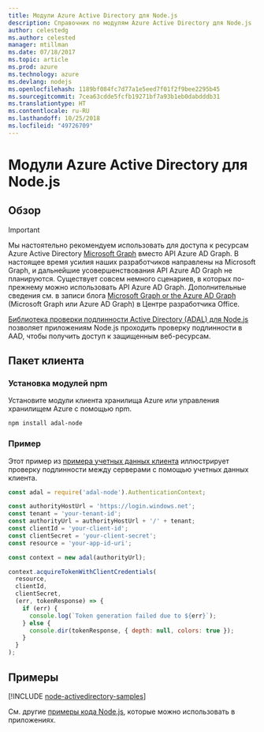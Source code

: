 ```yaml
---
title: Модули Azure Active Directory для Node.js
description: Справочник по модулям Azure Active Directory для Node.js
author: celestedg
ms.author: celested
manager: mtillman
ms.date: 07/18/2017
ms.topic: article
ms.prod: azure
ms.technology: azure
ms.devlang: nodejs
ms.openlocfilehash: 1189bf084fc7d77a1e5eed7f01f2f9bee2295b45
ms.sourcegitcommit: 7cea63cdde5fcfb19271bf7a93b1eb0dabdddb31
ms.translationtype: HT
ms.contentlocale: ru-RU
ms.lasthandoff: 10/25/2018
ms.locfileid: "49726709"
---
```

# <a name="azure-active-directory-modules-for-nodejs"></a>Модули Azure Active Directory для Node.js

## <a name="overview"></a>Обзор

> [!IMPORTANT]
> Мы настоятельно рекомендуем использовать для доступа к ресурсам Azure Active Directory [Microsoft Graph](https://graph.microsoft.io/) вместо API Azure AD Graph. В настоящее время усилия наших разработчиков направлены на Microsoft Graph, и дальнейшие усовершенствования API Azure AD Graph не планируются. Существует совсем немного сценариев, в которых по-прежнему можно использовать API Azure AD Graph. Дополнительные сведения см. в записи блога [Microsoft Graph or the Azure AD Graph](https://dev.office.com/blogs/microsoft-graph-or-azure-ad-graph) (Microsoft Graph или Azure AD Graph) в Центре разработчика Office.

[Библиотека проверки подлинности Active Directory (ADAL) для Node.js](https://www.npmjs.com/package/adal-node) позволяет приложениям Node.js проходить проверку подлинности в AAD, чтобы получить доступ к защищенным веб-ресурсам.

## <a name="client-package"></a>Пакет клиента

### <a name="install-the-npm-modules"></a>Установка модулей npm

Установите модули клиента хранилища Azure или управления хранилищем Azure с помощью npm.

```bash
npm install adal-node
```   

### <a name="example"></a>Пример

Этот пример из [примера учетных данных клиента](https://github.com/MSOpenTech/azure-activedirectory-library-for-nodejs/blob/master/sample/client-credentials-sample.js) иллюстрирует проверку подлинности между серверами с помощью учетных данных клиента.

```javascript
const adal = require('adal-node').AuthenticationContext;

const authorityHostUrl = 'https://login.windows.net';
const tenant = 'your-tenant-id';
const authorityUrl = authorityHostUrl + '/' + tenant;
const clientId = 'your-client-id';
const clientSecret = 'your-client-secret';
const resource = 'your-app-id-uri';

const context = new adal(authorityUrl);

context.acquireTokenWithClientCredentials(
  resource,
  clientId,
  clientSecret,
  (err, tokenResponse) => {
    if (err) {
      console.log(`Token generation failed due to ${err}`);
    } else {
      console.dir(tokenResponse, { depth: null, colors: true });
    }
  }
);
```

## <a name="samples"></a>Примеры

[!INCLUDE [node-activedirectory-samples](../docs-ref-conceptual/includes/activedirectory-samples.md)]

См. другие [примеры кода Node.js](https://azure.microsoft.com/resources/samples/?platform=nodejs), которые можно использовать в приложениях.
